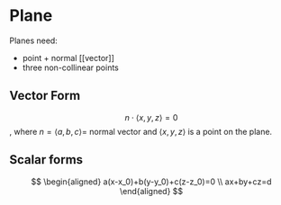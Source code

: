 # Plane
Planes need:
- point + normal [[vector]]
- three non-collinear points

## Vector Form
$$n \cdot \langle x,y,z \rangle = 0$$, where $n = \langle a,b,c \rangle =$ normal vector and $\langle x,y,z \rangle$ is a point on the plane.

## Scalar forms
$$
\begin{aligned}
a(x-x_0)+b(y-y_0)+c(z-z_0)=0 \\
ax+by+cz=d
\end{aligned}
$$
